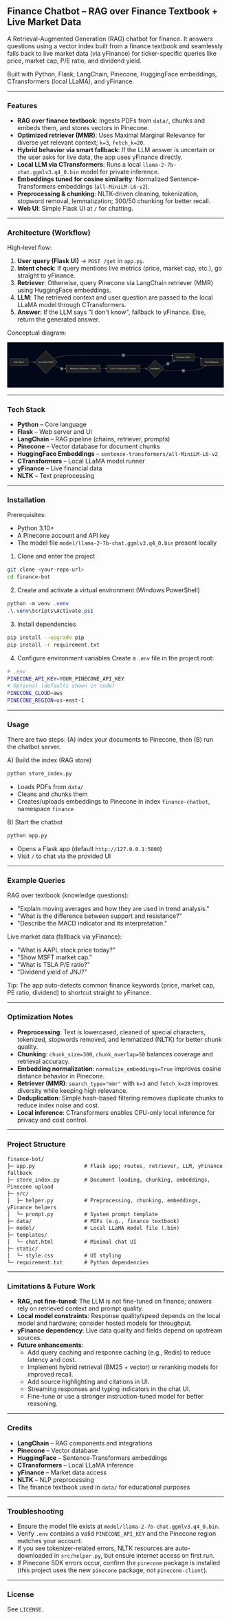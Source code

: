 ## Finance Chatbot – RAG over Finance Textbook + Live Market Data

A Retrieval-Augmented Generation (RAG) chatbot for finance. It answers questions using a vector index built from a finance textbook and seamlessly falls back to live market data (via yFinance) for ticker-specific queries like price, market cap, P/E ratio, and dividend yield.

Built with Python, Flask, LangChain, Pinecone, HuggingFace embeddings, CTransformers (local LLaMA), and yFinance.

---

### Features

- **RAG over finance textbook**: Ingests PDFs from `data/`, chunks and embeds them, and stores vectors in Pinecone.
- **Optimized retriever (MMR)**: Uses Maximal Marginal Relevance for diverse yet relevant context; `k=3`, `fetch_k=20`.
- **Hybrid behavior via smart fallback**: If the LLM answer is uncertain or the user asks for live data, the app uses yFinance directly.
- **Local LLM via CTransformers**: Runs a local `llama-2-7b-chat.ggmlv3.q4_0.bin` model for private inference.
- **Embeddings tuned for cosine similarity**: Normalized Sentence-Transformers embeddings (`all-MiniLM-L6-v2`).
- **Preprocessing & chunking**: NLTK-driven cleaning, tokenization, stopword removal, lemmatization; 300/50 chunking for better recall.
- **Web UI**: Simple Flask UI at `/` for chatting.

---

### Architecture (Workflow)

High-level flow:

1. **User query (Flask UI)** → `POST /get` in `app.py`.
2. **Intent check**: If query mentions live metrics (price, market cap, etc.), go straight to yFinance.
3. **Retriever**: Otherwise, query Pinecone via LangChain retriever (MMR) using HuggingFace embeddings.
4. **LLM**: The retrieved context and user question are passed to the local LLaMA model through CTransformers.
5. **Answer**: If the LLM says "I don't know", fallback to yFinance. Else, return the generated answer.

Conceptual diagram:

![Architecture Diagram](templates/image.png)

---

### Tech Stack

- **Python** – Core language
- **Flask** – Web server and UI
- **LangChain** – RAG pipeline (chains, retriever, prompts)
- **Pinecone** – Vector database for document chunks
- **HuggingFace Embeddings** – `sentence-transformers/all-MiniLM-L6-v2`
- **CTransformers** – Local LLaMA model runner
- **yFinance** – Live financial data
- **NLTK** – Text preprocessing

---

### Installation

Prerequisites:
- Python 3.10+
- A Pinecone account and API key
- The model file `model/llama-2-7b-chat.ggmlv3.q4_0.bin` present locally

1) Clone and enter the project
```bash
git clone <your-repo-url>
cd finance-bot
```

2) Create and activate a virtual environment (Windows PowerShell)
```powershell
python -m venv .venv
.\.venv\Scripts\Activate.ps1
```

3) Install dependencies
```bash
pip install --upgrade pip
pip install -r requirement.txt
```

4) Configure environment variables
Create a `.env` file in the project root:

```bash
# .env
PINECONE_API_KEY=YOUR_PINECONE_API_KEY
# Optional (defaults shown in code)
PINECONE_CLOUD=aws
PINECONE_REGION=us-east-1
```

---

### Usage

There are two steps: (A) index your documents to Pinecone, then (B) run the chatbot server.

A) Build the index (RAG store)
```bash
python store_index.py
```
- Loads PDFs from `data/`
- Cleans and chunks them
- Creates/uploads embeddings to Pinecone in index `finance-chatbot`, namespace `finance`

B) Start the chatbot
```bash
python app.py
```
- Opens a Flask app (default `http://127.0.0.1:5000`)
- Visit `/` to chat via the provided UI

---

### Example Queries

RAG over textbook (knowledge questions):
- "Explain moving averages and how they are used in trend analysis."
- "What is the difference between support and resistance?"
- "Describe the MACD indicator and its interpretation."

Live market data (fallback via yFinance):
- "What is AAPL stock price today?"
- "Show MSFT market cap."
- "What is TSLA P/E ratio?"
- "Dividend yield of JNJ?"

Tip: The app auto-detects common finance keywords (price, market cap, PE ratio, dividend) to shortcut straight to yFinance.

---

### Optimization Notes

- **Preprocessing**: Text is lowercased, cleaned of special characters, tokenized, stopwords removed, and lemmatized (NLTK) for better chunk quality.
- **Chunking**: `chunk_size=300`, `chunk_overlap=50` balances coverage and retrieval accuracy.
- **Embedding normalization**: `normalize_embeddings=True` improves cosine distance behavior in Pinecone.
- **Retriever (MMR)**: `search_type="mmr"` with `k=3` and `fetch_k=20` improves diversity while keeping high relevance.
- **Deduplication**: Simple hash-based filtering removes duplicate chunks to reduce index noise and cost.
- **Local inference**: CTransformers enables CPU-only local inference for privacy and cost control.

---

### Project Structure

```
finance-bot/
├─ app.py                # Flask app; routes, retriever, LLM, yFinance fallback
├─ store_index.py        # Document loading, chunking, embeddings, Pinecone upload
├─ src/
│  ├─ helper.py          # Preprocessing, chunking, embeddings, yFinance helpers
│  └─ prompt.py          # System prompt template
├─ data/                 # PDFs (e.g., finance textbook)
├─ model/                # Local LLaMA model file (.bin)
├─ templates/
│  └─ chat.html          # Minimal chat UI
├─ static/
│  └─ style.css          # UI styling
└─ requirement.txt       # Python dependencies
```

---

### Limitations & Future Work

- **RAG, not fine-tuned**: The LLM is not fine-tuned on finance; answers rely on retrieved context and prompt quality.
- **Local model constraints**: Response quality/speed depends on the local model and hardware; consider hosted models for throughput.
- **yFinance dependency**: Live data quality and fields depend on upstream sources.
- **Future enhancements**:
  - Add query caching and response caching (e.g., Redis) to reduce latency and cost.
  - Implement hybrid retrieval (BM25 + vector) or reranking models for improved recall.
  - Add source highlighting and citations in UI.
  - Streaming responses and typing indicators in the chat UI.
  - Fine-tune or use a stronger instruction-tuned model for better reasoning.

---

### Credits

- **LangChain** – RAG components and integrations
- **Pinecone** – Vector database
- **HuggingFace** – Sentence-Transformers embeddings
- **CTransformers** – Local LLaMA inference
- **yFinance** – Market data access
- **NLTK** – NLP preprocessing
- The finance textbook used in `data/` for educational purposes

---

### Troubleshooting

- Ensure the model file exists at `model/llama-2-7b-chat.ggmlv3.q4_0.bin`.
- Verify `.env` contains a valid `PINECONE_API_KEY` and the Pinecone region matches your account.
- If you see tokenizer-related errors, NLTK resources are auto-downloaded in `src/helper.py`, but ensure internet access on first run.
- If Pinecone SDK errors occur, confirm the `pinecone` package is installed (this project uses the new `pinecone` package, not `pinecone-client`).

---

### License

See `LICENSE`.


